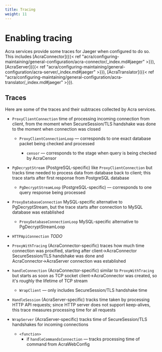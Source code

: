 ```yaml
---
title: Tracing
weight: 11
---
```


# Enabling tracing

Acra services provide some traces for Jaeger when configured to do so. This includes
[AcraConnector]({{< ref "acra/configuring-maintaining/general-configuration/acra-connector/_index.md#jaeger" >}}),
[AcraServer]({{< ref "acra/configuring-maintaining/general-configuration/acra-server/_index.md#jaeger" >}}),
[AcraTranslator]({{< ref "acra/configuring-maintaining/general-configuration/acra-translator/_index.md#jaeger" >}}).

## Traces

Here are some of the traces and their subtraces collected by Acra services.

<!-- decryptor/postgresql/pg_decryptor.go and decryptor/mysql/response_proxy.go -->
* `ProxyClientConnection`
  time of processing incoming connection from client, from the moment when SecureSession/TLS
  handshake was done to the moment when connection was closed

  * `ProxyClientConnectionLoop` — corresponds to one exact database packet being checked and processed

    * `censor` — corresponds to the stage when query is being checked by AcraCensor

<!-- decryptor/postgresql/pg_decryptor.go -->
* `PgDecryptStream` (PostgreSQL-specific)
  like `ProxyClientConnection` but tracks time needed to process data from database back to client;
  this trace starts after first response from PostgreSQL database

  * `PgDecryptStreamLoop` (PostgreSQL-specific) — corresponds to one query response being processed

<!-- decryptor/mysql/response_proxy.go -->
* `ProxyDatabaseConnection`
  MySQL-specific alternative to PgDecryptStream,
  but the trace starts after connection to MySQL database was established

  * `ProxyDatabaseConnectionLoop` MySQL-specific alternative to PgDecryptStreamLoop

<!-- network/trace.go -->
* `HTTPApiConnection` _TODO_

<!-- network/proxy.go -->
* `ProxyWithTracing` (AcraConnector-specific)
  traces how much time connection was proxified, starting after client→AcraConnector SecureSession/TLS
  handshake was done and AcraConnector→AcraServer connection was established

<!-- cmd/acra-connector/acra-connector.go -->
* `handleConnection` (AcraConnector-specific)
  similar to `ProxyWithTracing` but starts as soon as TCP socket client→AcraConnector was created,
  so it's roughly the lifetime of TCP stream

  * `WrapClient` — only includes SecureSession/TLS handshake time

<!-- cmd/acra-server/common/client_commands_session.go -->
* `HandleSession` (AcraServer-specific)
  tracks time taken by processing HTTP API requests; since HTTP server does not support keep-alives,
  this trace measures processing time for all requests

<!-- cmd/acra-server/common/listener.go -->
* `WrapServer` (AcraServer-specific)
  tracks time of SecureSession/TLS handshakes for incoming connections

  * `<function>`
    * if `handleCommandsConnection` — tracks processing time of command from AcraWebConfig
